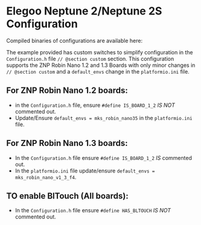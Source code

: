 # Elegoo Neptune 2/Neptune 2S Configuration

Compiled binaries of configurations are available here:

The example provided has custom switches to simplify configuration in the `Configuration.h` file `// @section custom` section. This configuration supports the ZNP Robin Nano 1.2 and 1.3 Boards with only minor changes in `// @section custom` and a `default_envs` change in the `platformio.ini` file.

## For ZNP Robin Nano 1.2 boards:
  - in the `Configuration.h` file, ensure `#define IS_BOARD_1_2` *IS NOT* commented out.
  - Update/Ensure `default_envs = mks_robin_nano35` in the `platformio.ini` file.

## For ZNP Robin Nano 1.3 boards:
  - In the `Configuration.h` file ensure `#define IS_BOARD_1_2` *IS* commented out.
  - In the `platformio.ini` file update/ensure `default_envs = mks_robin_nano_v1_3_f4`.

## TO enable BlTouch (All boards):
  - In the `Configuration.h` file ensure `#define HAS_BLTOUCH` *IS NOT* commented out.
